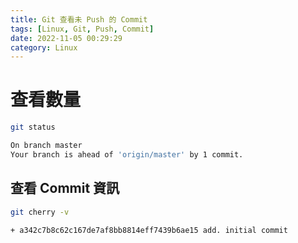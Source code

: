```yaml
---
title: Git 查看未 Push 的 Commit
tags: [Linux, Git, Push, Commit]
date: 2022-11-05 00:29:29
category: Linux
---
```


# 查看數量

```bash
git status
```

```bash
On branch master
Your branch is ahead of 'origin/master' by 1 commit.
```

## 查看 Commit 資訊

```bash
git cherry -v
```

```bash
+ a342c7b8c62c167de7af8bb8814eff7439b6ae15 add. initial commit
```